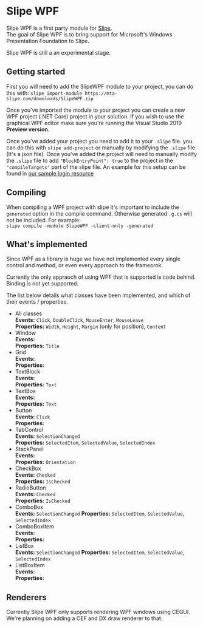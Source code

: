 # Slipe WPF
Slipe WPF is a first party module for [Slipe](https://mta-slipe.com).  
The goal of Slipe WPF is to bring support for Microsoft's Windows Presentation Foundation to Slipe. 

Slipe WPF is still a an experimental stage.

## Getting started

First you will need to add the SlipeWPF module to your project, you can do this with: `slipe import-module https://mta-slipe.com/downloads/SlipeWPF.zip`

Once you've imported the module to your project you can create a new WPF project (.NET Core) project in your solution. If you wish to use the graphical WPF editor make sure you're running the Visual Studio 2019 **Preview version**.

Once you've added your project you need to add it to your `.slipe` file.  you can do this with `slipe add-project` or manually by modifying the `.slipe` file (It's a json file). Once you've added the project will need to manually modify the `.slipe` file to add `"BlockEntryPoint": true` to the project in the `"compileTargets"` part of the slipe file. An example for this setup can be found in [our sample login resource](https://github.com/mta-slipe/slipe-login)

## Compiling
When compiling a WPF project with slipe it's important to include the `-generated` option in the compile command. Otherwise generated `.g.cs` will not be included. For example:  
`slipe compile -module SlipeWPF -client-only -generated`

## What's implemented
Since WPF as a library is huge we have not implemented every single control and method, or even every approach to the frameorok. 

Currently the only appraoch of using WPF that is supported is code behind. Binding is not yet supported.

The list below details what classes have been implemented, and which of their events / properties.

* All classes  
    **Events:** `Click`, `DoubleClick`, `MouseEnter`, `MouseLeave`   
    **Properties:** `Width`, `Height`, `Margin` (only for position), `Content`      
* Window  
    **Events:**  
    **Properties:** `Title` 
* Grid  
    **Events:**  
    **Properties:** 
* TextBlock  
    **Events:**  
    **Properties:** `Text`
* TextBox  
    **Events:**  
    **Properties:** `Text` 
* Button  
    **Events:** `Click`  
    **Properties:**  
* TabControl  
    **Events:** `SelectionChanged`  
    **Properties:** `SelectedItem`, `SelectedValue`, `SelectedIndex`  
* StackPanel  
    **Events:**  
    **Properties:** `Orientation`  
* CheckBox  
    **Events:** `Checked`  
    **Properties:** `IsChecked`  
* RadioButton   
    **Events:** `Checked`   
    **Properties:** `IsChecked`  
* ComboBox  
    **Events:** `SelectionChanged` 
    **Properties:** `SelectedItem`, `SelectedValue`, `SelectedIndex`  
* ComboBoxItem  
    **Events:**  
    **Properties:**  
* ListBox  
    **Events:** `SelectionChanged` 
    **Properties:** `SelectedItem`, `SelectedValue`, `SelectedIndex`  
* ListBoxItem  
    **Events:**  
    **Properties:**  

## Renderers
Currently Slipe WPF only supports rendering WPF windows using CEGUI. We're planning on adding a CEF and DX draw renderer to that.    